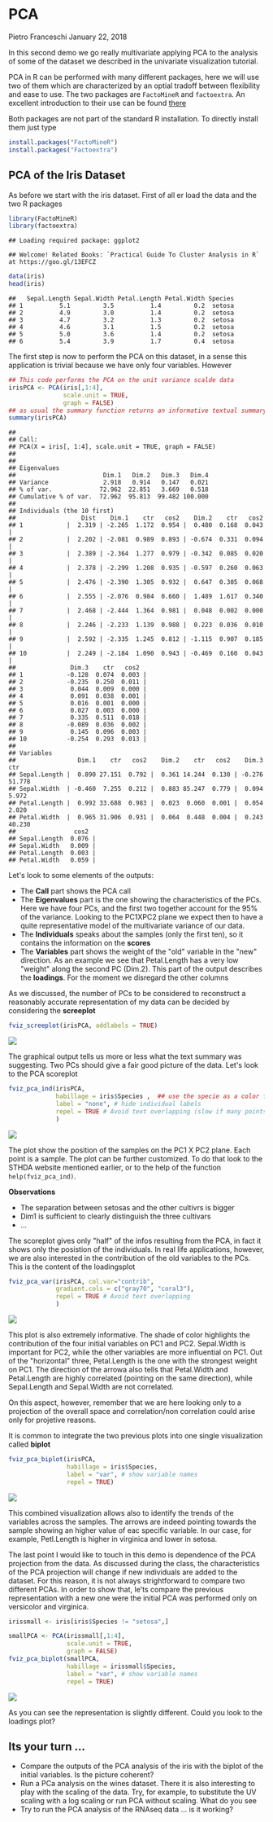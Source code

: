 PCA
================
Pietro Franceschi
January 22, 2018

In this second demo we go really multivariate applying PCA to the analysis of some of the dataset we described in the univariate visualization tutorial.

PCA in R can be performed with many different packages, here we will use two of them which are characterized by an optial tradoff between flexibility and ease to use. The two packages are `FactoMineR` and `factoextra`. An excellent introduction to their use can be found [there](http://www.sthda.com/english/wiki/factoextra-r-package-easy-multivariate-data-analyses-and-elegant-visualization)

Both packages are not part of the standard R installation. To directly install them just type

``` r
install.packages("FactoMineR")
install.packages("Factoextra")
```

PCA of the Iris Dataset
-----------------------

As before we start with the iris dataset. First of all er load the data and the two R packages

``` r
library(FactoMineR)
library(factoextra)
```

    ## Loading required package: ggplot2

    ## Welcome! Related Books: `Practical Guide To Cluster Analysis in R` at https://goo.gl/13EFCZ

``` r
data(iris)
head(iris)
```

    ##   Sepal.Length Sepal.Width Petal.Length Petal.Width Species
    ## 1          5.1         3.5          1.4         0.2  setosa
    ## 2          4.9         3.0          1.4         0.2  setosa
    ## 3          4.7         3.2          1.3         0.2  setosa
    ## 4          4.6         3.1          1.5         0.2  setosa
    ## 5          5.0         3.6          1.4         0.2  setosa
    ## 6          5.4         3.9          1.7         0.4  setosa

The first step is now to perform the PCA on this dataset, in a sense this application is trivial because we have only four variables. However

``` r
## This code performs the PCA on the unit variance scalde data
irisPCA <- PCA(iris[,1:4],
               scale.unit = TRUE,
               graph = FALSE)
## as usual the summary function returns an informative textual summary of the results
summary(irisPCA)
```

    ## 
    ## Call:
    ## PCA(X = iris[, 1:4], scale.unit = TRUE, graph = FALSE) 
    ## 
    ## 
    ## Eigenvalues
    ##                        Dim.1   Dim.2   Dim.3   Dim.4
    ## Variance               2.918   0.914   0.147   0.021
    ## % of var.             72.962  22.851   3.669   0.518
    ## Cumulative % of var.  72.962  95.813  99.482 100.000
    ## 
    ## Individuals (the 10 first)
    ##                  Dist    Dim.1    ctr   cos2    Dim.2    ctr   cos2  
    ## 1            |  2.319 | -2.265  1.172  0.954 |  0.480  0.168  0.043 |
    ## 2            |  2.202 | -2.081  0.989  0.893 | -0.674  0.331  0.094 |
    ## 3            |  2.389 | -2.364  1.277  0.979 | -0.342  0.085  0.020 |
    ## 4            |  2.378 | -2.299  1.208  0.935 | -0.597  0.260  0.063 |
    ## 5            |  2.476 | -2.390  1.305  0.932 |  0.647  0.305  0.068 |
    ## 6            |  2.555 | -2.076  0.984  0.660 |  1.489  1.617  0.340 |
    ## 7            |  2.468 | -2.444  1.364  0.981 |  0.048  0.002  0.000 |
    ## 8            |  2.246 | -2.233  1.139  0.988 |  0.223  0.036  0.010 |
    ## 9            |  2.592 | -2.335  1.245  0.812 | -1.115  0.907  0.185 |
    ## 10           |  2.249 | -2.184  1.090  0.943 | -0.469  0.160  0.043 |
    ##               Dim.3    ctr   cos2  
    ## 1            -0.128  0.074  0.003 |
    ## 2            -0.235  0.250  0.011 |
    ## 3             0.044  0.009  0.000 |
    ## 4             0.091  0.038  0.001 |
    ## 5             0.016  0.001  0.000 |
    ## 6             0.027  0.003  0.000 |
    ## 7             0.335  0.511  0.018 |
    ## 8            -0.089  0.036  0.002 |
    ## 9             0.145  0.096  0.003 |
    ## 10           -0.254  0.293  0.013 |
    ## 
    ## Variables
    ##                 Dim.1    ctr   cos2    Dim.2    ctr   cos2    Dim.3    ctr
    ## Sepal.Length |  0.890 27.151  0.792 |  0.361 14.244  0.130 | -0.276 51.778
    ## Sepal.Width  | -0.460  7.255  0.212 |  0.883 85.247  0.779 |  0.094  5.972
    ## Petal.Length |  0.992 33.688  0.983 |  0.023  0.060  0.001 |  0.054  2.020
    ## Petal.Width  |  0.965 31.906  0.931 |  0.064  0.448  0.004 |  0.243 40.230
    ##                cos2  
    ## Sepal.Length  0.076 |
    ## Sepal.Width   0.009 |
    ## Petal.Length  0.003 |
    ## Petal.Width   0.059 |

Let's look to some elements of the outputs:

-   The **Call** part shows the PCA call
-   The **Eigenvalues** part is the one showing the characteristics of the PCs. Here we have four PCs, and the first two together account for the 95% of the variance. Looking to the PC1XPC2 plane we expect then to have a quite representative model of the multivariate variance of our data.
-   The **Individuals** speaks about the samples (only the first ten), so it contains the information on the **scores**
-   The **Variables** part shows the weight of the "old" variable in the "new" direction. As an example we see that Petal.Length has a very low "weight" along the second PC (Dim.2). This part of the output describes the **loadings**. For the moment we disregard the other columns

As we discussed, the number of PCs to be considered to reconstruct a reasonably accurate representation of my data can be decided by considering the **screeplot**

``` r
fviz_screeplot(irisPCA, addlabels = TRUE)
```

![](figs/figsunnamed-chunk-4-1.png)

The graphical output tells us more or less what the text summary was suggesting. Two PCs should give a fair good picture of the data. Let's look to the PCA scoreplot

``` r
fviz_pca_ind(irisPCA, 
             habillage = iris$Species ,  ## use the specie as a color for the display
             label = "none", # hide individual labels
             repel = TRUE # Avoid text overlapping (slow if many points)
             )
```

![](figs/figsunnamed-chunk-5-1.png)

The plot show the position of the samples on the PC1 X PC2 plane. Each point is a sample. The plot can be further customized. To do that look to the STHDA website mentioned earlier, or to the help of the function `help(fviz_pca_ind)`.

**Observations**

-   The separation between setosas and the other cultivrs is bigger
-   Dim1 is sufficient to clearly distinguish the three cultivars
-   ...

The scoreplot gives only "half" of the infos resulting from the PCA, in fact it shows only the posistion of the individuals. In real life applications, however, we are also interested in the contribution of the old variables to the PCs. This is the content of the loadingsplot

``` r
fviz_pca_var(irisPCA, col.var="contrib",
             gradient.cols = c("gray70", "coral3"),
             repel = TRUE # Avoid text overlapping
             )
```

![](figs/figsunnamed-chunk-6-1.png)

This plot is also extremely informative. The shade of color highlights the contribution of the four initial variables on PC1 and PC2. Sepal.Width is important for PC2, while the other variables are more influential on PC1. Out of the "horizontal" three, Petal.Length is the one with the strongest weight on PC1. The direction of the arrowa also tells that Petal.Width and Petal.Length are highly correlated (pointing on the same direction), while Sepal.Length and Sepal.Width are not correlated.

On this aspect, however, remember that we are here looking only to a projection of the overall space and correlation/non correlation could arise only for projetive reasons.

It is common to integrate the two previous plots into one single visualization called **biplot**

``` r
fviz_pca_biplot(irisPCA, 
                habillage = iris$Species,
                label = "var", # show variable names
                repel = TRUE)
```

![](figs/figsunnamed-chunk-7-1.png)

This combined visualization allows also to identify the trends of the variables across the samples. The arrows are indeed pointing towards the sample showing an higher value of eac specific variable. In our case, for example, Petl.Length is higher in virginica and lower in setosa.

The last point I would like to touch in this demo is dependence of the PCA projection from the data. As discussed during the class, the characteristics of the PCA projection will change if new individuals are added to the dataset. For this reason, it is not always strightforward to compare two different PCAs. In order to show that, le'ts compare the previous representation with a new one were the initial PCA was performed only on versicolor and virginica.

``` r
irissmall <- iris[iris$Species != "setosa",]

smallPCA <- PCA(irissmall[,1:4],
                scale.unit = TRUE,
                graph = FALSE)
fviz_pca_biplot(smallPCA, 
                habillage = irissmall$Species,
                label = "var", # show variable names
                repel = TRUE)
```

![](figs/figsunnamed-chunk-8-1.png)

As you can see the representation is slightly different. Could you look to the loadings plot?

Its your turn ...
-----------------

-   Compare the outputs of the PCA analysis of the iris with the biplot of the initial variables. Is the picture coherent?
-   Run a PCa analysis on the wines dataset. There it is also interesting to play with the scaling of the data. Try, for example, to substitute the UV scaling with a log scaling or run PCA without scaling. What do you see
-   Try to run the PCA analysis of the RNAseq data ... is it working?
